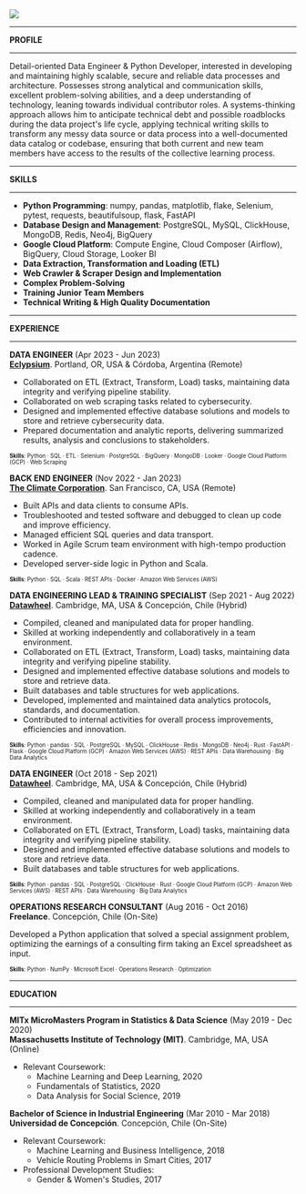 <!--
**mbarbierif/mbarbierif** is a ✨ _special_ ✨ repository because its `README.md` (this file) appears on your GitHub profile.

Here are some ideas to get you started:

- 🔭 I’m currently working on ...
- 🌱 I’m currently learning ...
- 👯 I’m looking to collaborate on ...
- 🤔 I’m looking for help with ...
- 💬 Ask me about ...
- 📫 How to reach me: ...
- 😄 Pronouns: ...
- ⚡ Fun fact: ...
-->

<img src="https://media.licdn.com/dms/image/D4D16AQFoacUb_digig/profile-displaybackgroundimage-shrink_350_1400/0/1687646423091?e=1693440000&v=beta&t=FEtvnPVj2OeY57_ayUAq_e21897e2nmP5FvUzFuBI50">

---

**PROFILE**

---

Detail-oriented Data Engineer & Python Developer, interested in developing and maintaining highly scalable, secure and reliable data processes and architecture. Possesses strong analytical and communication skills, excellent problem-solving abilities, and a deep understanding of technology, leaning towards individual contributor roles. A systems-thinking approach allows him to anticipate technical debt and possible roadblocks during the data project's life cycle, applying technical writing skills to transform any messy data source or data process into a well-documented data catalog or codebase, ensuring that both current and new team members have access to the results of the collective learning process.

---

**SKILLS**

---

* **Python Programming**: numpy, pandas, matplotlib, flake, Selenium, pytest, requests, beautifulsoup, flask, FastAPI
* **Database Design and Management**: PostgreSQL, MySQL, ClickHouse, MongoDB, Redis, Neo4j, BigQuery
* **Google Cloud Platform**: Compute Engine, Cloud Composer (Airflow), BigQuery, Cloud Storage, Looker BI
* **Data Extraction, Transformation and Loading (ETL)**
* **Web Crawler & Scraper Design and Implementation**
* **Complex Problem-Solving**
* **Training Junior Team Members**
* **Technical Writing & High Quality Documentation**

---

**EXPERIENCE**

---
**DATA ENGINEER** (Apr 2023 - Jun 2023) <br>
**[Eclypsium](https://eclypsium.com/)**. Portland, OR, USA & Córdoba, Argentina (Remote)

* Collaborated on ETL (Extract, Transform, Load) tasks, maintaining data integrity and verifying pipeline stability.
* Collaborated on web scraping tasks related to cybersecurity.
* Designed and implemented effective database solutions and models to store and retrieve cybersecurity data.
* Prepared documentation and analytic reports, delivering summarized results, analysis and conclusions to stakeholders.

<sup><sub>**Skills**: Python · SQL · ETL · Selenium · PostgreSQL · BigQuery · MongoDB · Looker · Google Cloud Platform (GCP) · Web Scraping</sup></sub>

**BACK END ENGINEER** (Nov 2022 - Jan 2023) <br>
**[The Climate Corporation](https://climate.com/)**. San Francisco, CA, USA (Remote) 

* Built APIs and data clients to consume APIs.
* Troubleshooted and tested software and debugged to clean up code and improve efficiency.
* Managed efficient SQL queries and data transport.
* Worked in Agile Scrum team environment with high-tempo production cadence.
* Developed server-side logic in Python and Scala.

<sup><sub>**Skills**: Python · SQL · Scala · REST APIs · Docker · Amazon Web Services (AWS)</sup></sub>

**DATA ENGINEERING LEAD & TRAINING SPECIALIST** (Sep 2021 - Aug 2022) <br>
**[Datawheel](https://www.datawheel.us/)**. Cambridge, MA, USA & Concepción, Chile (Hybrid)

* Compiled, cleaned and manipulated data for proper handling.
* Skilled at working independently and collaboratively in a team environment.
* Collaborated on ETL (Extract, Transform, Load) tasks, maintaining data integrity and verifying pipeline stability.
* Designed and implemented effective database solutions and models to store and retrieve data.
* Built databases and table structures for web applications.
* Developed, implemented and maintained data analytics protocols, standards, and documentation.
* Contributed to internal activities for overall process improvements, efficiencies and innovation.

<sup><sub>**Skills**: Python · pandas · SQL · PostgreSQL · MySQL · ClickHouse · Redis · MongoDB · Neo4j · Rust · FastAPI · Flask · Google Cloud Platform (GCP) · Amazon Web Services (AWS) · REST APIs · Data Warehousing · Big Data Analytics</sup></sub>

**DATA ENGINEER** (Oct 2018 - Sep 2021) <br>
**[Datawheel](https://www.datawheel.us/)**. Cambridge, MA, USA & Concepción, Chile (Hybrid)

* Compiled, cleaned and manipulated data for proper handling.
* Skilled at working independently and collaboratively in a team environment.
* Collaborated on ETL (Extract, Transform, Load) tasks, maintaining data integrity and verifying pipeline stability.
* Designed and implemented effective database solutions and models to store and retrieve data.
* Built databases and table structures for web applications.

<sup><sub>**Skills**: Python · pandas · SQL · PostgreSQL · ClickHouse · Rust · Google Cloud Platform (GCP) · Amazon Web Services (AWS) · REST APIs · Data Warehousing · Big Data Analytics</sup></sub>

**OPERATIONS RESEARCH CONSULTANT** (Aug 2016 - Oct 2016) <br>
**Freelance**. Concepción, Chile (On-Site)

Developed a Python application that solved a special assignment problem, optimizing the earnings of a consulting firm taking an Excel spreadsheet as input.

<sup><sub>**Skills**: Python · NumPy · Microsoft Excel · Operations Research · Optimization</sup></sub>

---

**EDUCATION**

---
**MITx MicroMasters Program in Statistics & Data Science** (May 2019 - Dec 2020) <br>
**Massachusetts Institute of Technology (MIT)**. Cambridge, MA, USA (Online) 

* Relevant Coursework:
  * Machine Learning and Deep Learning, 2020
  * Fundamentals of Statistics, 2020
  * Data Analysis for Social Science, 2019

**Bachelor of Science in Industrial Engineering** (Mar 2010 - Mar 2018) <br>
**Universidad de Concepción**. Concepción, Chile (On-Site)

* Relevant Coursework:
  * Machine Learning and Business Intelligence, 2018
  * Vehicle Routing Problems in Smart Cities, 2017
* Professional Development Studies:
  * Gender & Women's Studies, 2017
